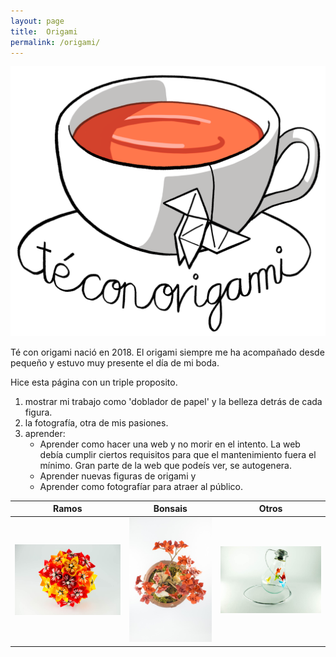 ```yaml
---
layout: page
title:  Origami
permalink: /origami/
---
```


![Te con origami](logo_tco.png#centerme-w200)

Té con origami nació en 2018. El origami siempre me ha acompañado desde pequeño y estuvo muy presente el día de mi boda.

Hice esta página con un triple proposito. 
1. mostrar mi trabajo como 'doblador de papel' y la belleza detrás de
cada figura. 
2. la fotografía, otra de mis pasiones.
3. aprender: 
   - Aprender como hacer una web y no morir en el intento. La web debía cumplir ciertos 
   requisitos para que el mantenimiento fuera el mínimo. Gran parte de la web que podeís ver, se autogenera. 
   - Aprender nuevas figuras de origami y 
   - Aprender como fotografíar para atraer al público.


| Ramos | Bonsais | Otros |
| :-----: | :-------: | :------: |
|![](ramo.jpg#centerme) |![](bonsai.jpg#centerme) |![](bombilla.jpg#centerme) |
